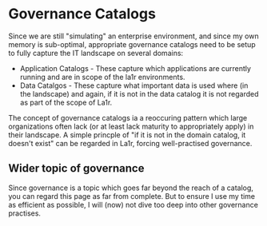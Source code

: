 # Governance Catalogs 
Since we are still "simulating" an enterprise environment, and since my own memory is sub-optimal, appropriate governance catalogs need to be setup to fully capture the IT landscape on several domains:

* Application Catalogs - These capture which applications are currently running and are in scope of the la1r environments.
* Data Catalgos - These capture what important data is used where (in the landscape) and again, if it is not in the data catalog it is not regarded as part of the scope of La1r.

The concept of governance catalogs ia a reoccuring pattern which large organizations often lack (or at least lack maturity to appropriately apply) in their landscape.
A simple princple of "if it is not in the domain catalog, it doesn't exist" can be regarded in La1r, forcing well-practised governance.

## Wider topic of governance
Since governance is a topic which goes far beyond the reach of a catalog, you can regard this page as far from complete.
But to ensure I use my time as efficient as possible, I will (now) not dive too deep into other governance practises.